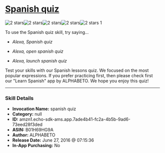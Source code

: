 # [Spanish quiz](http://alexa.amazon.com/#skills/amzn1.echo-sdk-ams.app.7ade4b41-fc2a-4b5b-9ad6-73eed28f3ded)
![2 stars](../../images/ic_star_black_18dp_1x.png)![2 stars](../../images/ic_star_black_18dp_1x.png)![2 stars](../../images/ic_star_border_black_18dp_1x.png)![2 stars](../../images/ic_star_border_black_18dp_1x.png)![2 stars](../../images/ic_star_border_black_18dp_1x.png) 1

To use the Spanish quiz skill, try saying...

* *Alexa, Spanish quiz*

* *Alexa, open spanish quiz*

* *Alexa, launch spanish quiz*

Test your skills with our Spanish lessons quiz. We focused on the most popular expressions. If you prefer practicing first, then please check first our "Learn Spanish" app by ALPHABETO. We hope you enjoy this quiz!

***

### Skill Details

* **Invocation Name:** spanish quiz
* **Category:** null
* **ID:** amzn1.echo-sdk-ams.app.7ade4b41-fc2a-4b5b-9ad6-73eed28f3ded
* **ASIN:** B01H69HG9A
* **Author:** ALPHABETO
* **Release Date:** June 27, 2016 @ 07:15:36
* **In-App Purchasing:** No
